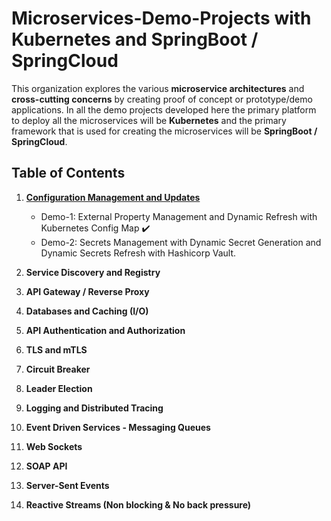 # Microservices-Demo-Projects with Kubernetes and SpringBoot / SpringCloud

This organization explores the various **microservice architectures** and **cross-cutting concerns** by creating proof of concept or prototype/demo applications. In all the demo projects developed here the primary platform to deploy all the microservices will be **Kubernetes** and the primary framework that is used for creating the microservices will be **SpringBoot / SpringCloud**.

## Table of Contents

1. **[Configuration Management and Updates](https://github.com/Microservices-Demo-Projects/Configuration-Management-And-Updates  "readme")** 
    - Demo-1: External Property Management and Dynamic Refresh with Kubernetes Config Map :heavy_check_mark:
    - Demo-2: Secrets Management with Dynamic Secret Generation and Dynamic Secrets Refresh with Hashicorp Vault.



2. **Service Discovery and Registry**
3. **API Gateway / Reverse Proxy**
4. **Databases and Caching (I/O)**
5. **API Authentication and Authorization**
6. **TLS and mTLS**
7. **Circuit Breaker**
8. **Leader Election**
9. **Logging and Distributed Tracing**
10. **Event Driven Services - Messaging Queues**
11. **Web Sockets**
12. **SOAP API**
13. **Server-Sent Events**
14. **Reactive Streams (Non blocking & No back pressure)**
